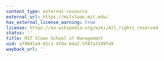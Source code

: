 ```yaml
---
content_type: external-resource
external_url: https://mitsloan.mit.edu/
has_external_license_warning: true
license: https://en.wikipedia.org/wiki/All_rights_reserved
status: ''
title: MIT Sloan School of Management
uid: af0841a4-d2c1-4fda-b4a2-5f87a3109fa9
wayback_url: ''
---
```

